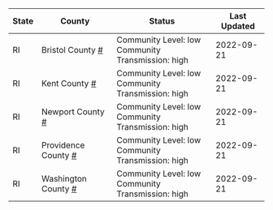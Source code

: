 State | County | Status | Last Updated
--- | --- | --- | --- 
RI | Bristol County <a href="#bristol_county">#</a> | <a name="bristol_county"></a>Community Level: low<br/>Community Transmission: high | 2022-09-21
RI | Kent County <a href="#kent_county">#</a> | <a name="kent_county"></a>Community Level: low<br/>Community Transmission: high | 2022-09-21
RI | Newport County <a href="#newport_county">#</a> | <a name="newport_county"></a>Community Level: low<br/>Community Transmission: high | 2022-09-21
RI | Providence County <a href="#providence_county">#</a> | <a name="providence_county"></a>Community Level: low<br/>Community Transmission: high | 2022-09-21
RI | Washington County <a href="#washington_county">#</a> | <a name="washington_county"></a>Community Level: low<br/>Community Transmission: high | 2022-09-21

